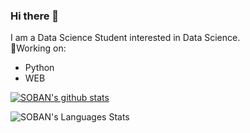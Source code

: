 ### Hi there 👋
I am a Data Science Student interested in Data Science.\
🔭Working on:
+ Python
+ WEB

<!--

Here are some ideas to get you started:

- 🔭 I’m currently working on ...
- 🌱 I’m currently learning ...
- 👯 I’m looking to collaborate on ...
- 🤔 I’m looking for help with ...
- 💬 Ask me about ...
- 📫 How to reach me: ...
- 😄 Pronouns: ...
- ⚡ Fun fact: ...
-->

[![SOBAN's github stats](https://github-readme-stats.vercel.app/api?username=SobanAnjum07&theme=radical&show_icons=true)](https://github.com/PAPADOXIE/github-readme-stats)

![SOBAN's Languages Stats](https://github-readme-stats.vercel.app/api/top-langs/?username=SobanAnjum07&theme=radical&layout=compact)
